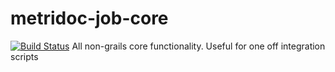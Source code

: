 metridoc-job-core
=================
[![Build Status](https://drone.io/github.com/metridoc/metridoc-job-core/status.png)](https://drone.io/github.com/metridoc/metridoc-job-core/latest)
All non-grails core functionality.  Useful for one off integration scripts
